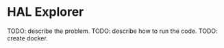 # HAL Explorer

TODO: describe the problem.
TODO: describe how to run the code.
TODO: create docker.